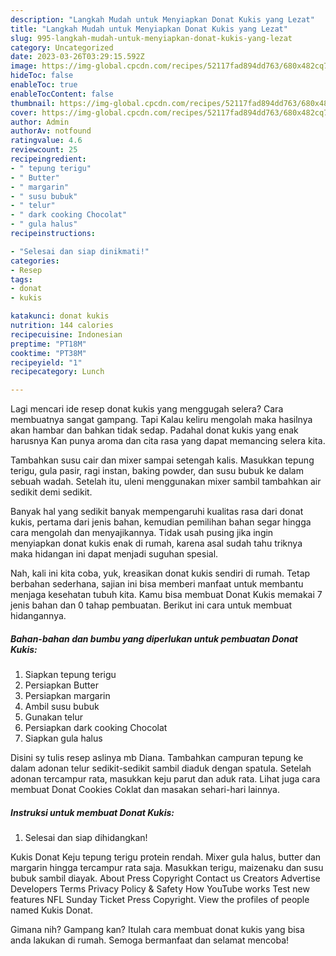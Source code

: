 ```yaml
---
description: "Langkah Mudah untuk Menyiapkan Donat Kukis yang Lezat"
title: "Langkah Mudah untuk Menyiapkan Donat Kukis yang Lezat"
slug: 995-langkah-mudah-untuk-menyiapkan-donat-kukis-yang-lezat
category: Uncategorized
date: 2023-03-26T03:29:15.592Z
image: https://img-global.cpcdn.com/recipes/52117fad894dd763/680x482cq70/donat-kukis-foto-resep-utama.jpg
hideToc: false
enableToc: true
enableTocContent: false
thumbnail: https://img-global.cpcdn.com/recipes/52117fad894dd763/680x482cq70/donat-kukis-foto-resep-utama.jpg
cover: https://img-global.cpcdn.com/recipes/52117fad894dd763/680x482cq70/donat-kukis-foto-resep-utama.jpg
author: Admin
authorAv: notfound
ratingvalue: 4.6
reviewcount: 25
recipeingredient:
- " tepung terigu"
- " Butter"
- " margarin"
- " susu bubuk"
- " telur"
- " dark cooking Chocolat"
- " gula halus"
recipeinstructions:

- "Selesai dan siap dinikmati!"
categories:
- Resep
tags:
- donat
- kukis

katakunci: donat kukis 
nutrition: 144 calories
recipecuisine: Indonesian
preptime: "PT18M"
cooktime: "PT38M"
recipeyield: "1"
recipecategory: Lunch

---
```



Lagi mencari ide resep donat kukis yang menggugah selera? Cara membuatnya sangat gampang. Tapi Kalau keliru mengolah maka hasilnya akan hambar dan bahkan tidak sedap. Padahal donat kukis yang enak harusnya Kan punya aroma dan cita rasa yang dapat memancing selera kita.


Tambahkan susu cair dan mixer sampai setengah kalis. Masukkan tepung terigu, gula pasir, ragi instan, baking powder, dan susu bubuk ke dalam sebuah wadah. Setelah itu, uleni menggunakan mixer sambil tambahkan air sedikit demi sedikit.

Banyak hal yang sedikit banyak mempengaruhi kualitas rasa dari donat kukis, pertama dari jenis bahan, kemudian pemilihan bahan segar hingga cara mengolah dan menyajikannya. Tidak usah pusing jika ingin menyiapkan donat kukis enak di rumah, karena asal sudah tahu triknya maka hidangan ini dapat menjadi suguhan spesial.


Nah, kali ini kita coba, yuk, kreasikan donat kukis sendiri di rumah. Tetap berbahan sederhana, sajian ini bisa memberi manfaat untuk membantu menjaga kesehatan tubuh kita. Kamu bisa membuat Donat Kukis memakai 7 jenis bahan dan 0 tahap pembuatan. Berikut ini cara untuk membuat hidangannya.

<!--inarticleads1-->

##### Bahan-bahan dan bumbu yang diperlukan untuk pembuatan Donat Kukis:

1. Siapkan  tepung terigu
1. Persiapkan  Butter
1. Persiapkan  margarin
1. Ambil  susu bubuk
1. Gunakan  telur
1. Persiapkan  dark cooking Chocolat
1. Siapkan  gula halus


Disini sy tulis resep aslinya mb Diana. Tambahkan campuran tepung ke dalam adonan telur sedikit-sedikit sambil diaduk dengan spatula. Setelah adonan tercampur rata, masukkan keju parut dan aduk rata. Lihat juga cara membuat Donat Cookies Coklat dan masakan sehari-hari lainnya. 

<!--inarticleads2-->

##### Instruksi untuk membuat Donat Kukis:


1. Selesai dan siap dihidangkan!

Kukis Donat Keju tepung terigu protein rendah. Mixer gula halus, butter dan margarin hingga tercampur rata saja. Masukkan terigu, maizenaku dan susu bubuk sambil diayak. About Press Copyright Contact us Creators Advertise Developers Terms Privacy Policy &amp; Safety How YouTube works Test new features NFL Sunday Ticket Press Copyright. View the profiles of people named Kukis Donat. 

Gimana nih? Gampang kan? Itulah cara membuat donat kukis yang bisa anda lakukan di rumah. Semoga bermanfaat dan selamat mencoba!
